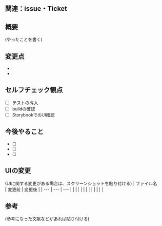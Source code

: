 ## 関連：issue・Ticket

## 概要

(やったことを書く)

## 変更点

-
-

## セルフチェック観点

- [ ] テストの導入
- [ ] buildの確認
- [ ] StorybookでのUI確認

## 今後やること

- [ ]
- [ ]
- [ ]

## UIの変更

(UIに関する変更がある場合は、スクリーンショットを貼り付ける)
| ファイル名 | 変更前 | 変更後 |
| --- | --- | --- |
| | | |
| | | |
| | | |

## 参考

(参考になった文献などがあれば貼り付ける)
